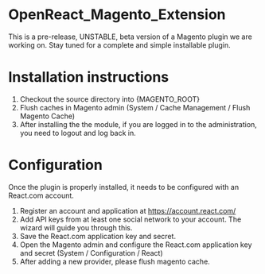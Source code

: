 OpenReact_Magento_Extension
===========================

This is a pre-release, UNSTABLE, beta version of a Magento plugin we are working on. Stay tuned for a complete and simple installable plugin.

Installation instructions
=========================

1. Checkout the source directory into {MAGENTO_ROOT} 
2. Flush caches in Magento admin (System / Cache Management / Flush Magento Cache)
3. After installing the the module, if you are logged in to the administration, you need to logout and log back in. 

Configuration
=============

Once the plugin is properly installed, it needs to be configured with an React.com account.

1. Register an account and application at https://account.react.com/
2. Add API keys from at least one social network to your account. The wizard will guide you through this.
3. Save the React.com application key and secret.
4. Open the Magento admin and configure the React.com application key and secret (System / Configuration / React)
5. After adding a new provider, please flush magento cache. 
